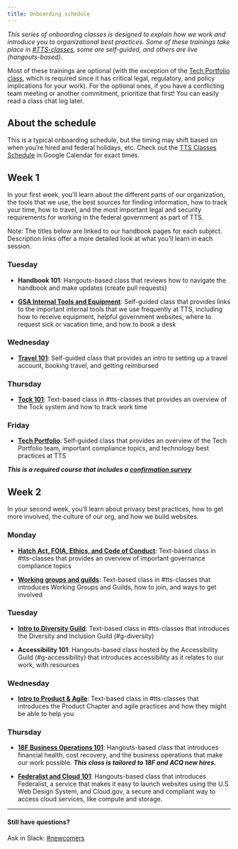 ```yaml
---
title: Onboarding schedule
---
```


_This series of onboarding classes is designed to explain how we work and introduce you to organizational best practices. Some of these trainings take place in [#TTS-classes](https://gsa-tts.slack.com/messages/TTS-classes/), some are self-guided, and others are live (hangouts-based)._

Most of these trainings are optional (with the exception of the [Tech Portfolio class]({{site.baseurl}}/intro-to-18f-infrastructure), which is required since it has critical legal, regulatory, and policy implications for your work). For the optional ones, if you have a conflicting team meeting or another commitment, prioritize that first! You can easily read a class chat log later.

## About the schedule

This is a typical onboarding schedule, but the timing may shift based on when you’re hired and federal holidays, etc. Check out the [TTS Classes Schedule](https://calendar.google.com/calendar/embed?src=gsa.gov_gi2e1fc66fh4v5in8ogsm0v8oo%40group.calendar.google.com&ctz=America%2FChicago) in Google Calendar for exact times.

## Week 1
In your first week, you’ll learn about the different parts of our organization, the tools that we use, the best sources for finding information, how to track your time, how to travel, and the most important legal and security requirements for working in the federal government as part of TTS.

Note: The titles below are linked to our handbook pages for each subject. Description links offer a more detailed look at what you’ll learn in each session.

### Tuesday
* **Handbook 101**: Hangouts-based class that reviews how to navigate the handbook and make updates (create pull requests)

* [**GSA Internal Tools and Equipment**]({{site.baseurl}}/gsa-internal-tools): Self-guided class that provides links to the important internal tools that we use frequently at TTS, including how to receive equipment, helpful government websites, where to request sick or vacation time, and how to book a desk

### Wednesday

* [**Travel 101**]({{site.baseurl}}/travel-101): Self-guided class that provides an intro to setting up a travel account, booking travel, and getting reimbursed

### Thursday
* [**Tock 101**]({{site.baseurl}}/tock): Text-based class in #tts-classes that provides an overview of the Tock system and how to track work time

### Friday
* [**Tech Portfolio**]({{site.baseurl}}/intro-to-18f-infrastructure): Self-guided class that provides an overview of the Tech Portfolio team, important compliance topics, and technology best practices at TTS

***This is a required course that includes a [confirmation survey](https://goo.gl/forms/VP4Ci9Ed3r6UxG6H3)***

## Week 2
In your second week, you’ll learn about privacy best practices, how to get more involved, the culture of our org, and how we build websites.

### Monday
* [**Hatch Act, FOIA, Ethics, and Code of Conduct**](https://github.com/18F/code-of-conduct/blob/master/code-of-conduct.md): Text-based class in #tts-classes that provides an overview of important governance compliance topics

* [**Working groups and guilds**]({{site.baseurl}}/working-groups-and-guilds-101): Text-based class in #tts-classes that introduces Working Groups and Guilds, how to join, and ways to get involved

### Tuesday

* [**Intro to Diversity Guild**]({{site.baseurl}}/diversity): Text-based class in #tts-classes that introduces the Diversity and Inclusion Guild (#g-diversity)

* **Accessibility 101**: Hangouts-based class hosted by the Accessibility Guild (#g-accessibility) that introduces accessibility as it relates to our work, with resources

### Wednesday
* [**Intro to Product & Agile**]({{site.baseurl}}/product): Text-based class in #tts-classes that introduces the Product Chapter and agile practices and how they might be able to help you

### Thursday
* [**18F Business Operations 101**](https://goo.gl/TMPYZ1): Hangouts-based class that introduces financial health, cost recovery, and the business operations that make our work possible.  ***This class is tailored to 18F and ACQ new hires.***

* [**Federalist and Cloud 101**]({{site.baseurl}}/federalist): Hangouts-based class that introduces Federalist, a service that makes it easy to launch websites using the U.S Web Design System, and Cloud.gov, a secure and compliant way to access cloud services, like compute and storage.

---

#### Still have questions?

Ask in Slack: [#newcomers](https://gsa-tts.slack.com/messages/newcomers)
